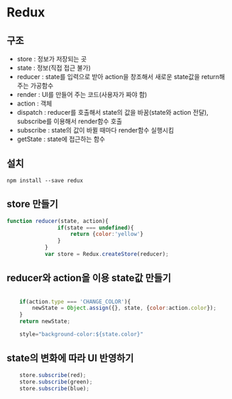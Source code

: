 # Redux
## 구조
- store : 정보가 저장되는 곳
- state : 정보(직접 접근 불가)
- reducer : state를 입력으로 받아 action을 창조해서 새로운 state값을 return해주는 가공함수
- render : UI를 만들어 주는 코드(사용자가 짜야 함)
- action : 객체
- dispatch : reducer를 호출해서 state의 값을 바꿈(state와 action 전달), subscribe를 이용해서 render함수 호출
- subscribe : state의 값이 바뀔 때마다 render함수 실행시킴
- getState : state에 접근하는 함수
## 설치
`npm install --save redux`
## store 만들기
```js
function reducer(state, action){
                if(state === undefined){
                    return {color:'yellow'}
                }
            }
            var store = Redux.createStore(reducer);
```
## reducer와 action을 이용 state값 만들기
```js
    
    if(action.type === 'CHANGE_COLOR'){
        newState = Object.assign({}, state, {color:action.color});
    }
    return newState;

    style="background-color:${state.color}"
```
## state의 변화에 따라 UI 반영하기
```js
    store.subscribe(red);
    store.subscribe(green);
    store.subscribe(blue);
```